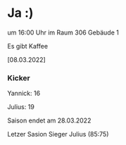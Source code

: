 
# Ja :)


um 16:00 Uhr im Raum 306 Gebäude 1

Es gibt Kaffee


<!---![image](https://user-images.githubusercontent.com/73311547/125851712-3934142d-7930-4613-8163-7ba796f7bffd.png)-->

[08.03.2022]


### Kicker

Yannick: 16

Julius:  19

Saison endet am 28.03.2022

Letzer Sasion Sieger Julius (85:75)
